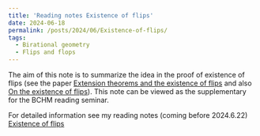 ```yaml
---
title: 'Reading notes Existence of flips'
date: 2024-06-18
permalink: /posts/2024/06/Existence-of-flips/
tags:
  - Birational geometry
  - Flips and flops
---
```


The aim of this note is to summarize the idea in the proof of existence of flips (see the paper [Extension theorems and the existence of flips](https://academic.oup.com/book/6326/chapter-abstract/150033223?redirectedFrom=fulltext) and also [On the existence of flips](https://arxiv.org/abs/math/0507597)). This note can be viewed as the supplementary for the BCHM reading seminar. 

For detailed information see my reading notes (coming before 2024.6.22) [Existence of flips](https://yilimath.github.io/files/BCHM/ExistenceOfFlips.pdf)